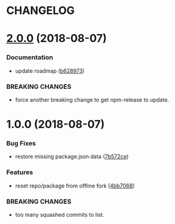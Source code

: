 # CHANGELOG

# [2.0.0](https://github.com/seantrane/stshell/compare/v1.0.0...v2.0.0) (2018-08-07)


### Documentation

* update roadmap ([b628973](https://github.com/seantrane/stshell/commit/b628973))


### BREAKING CHANGES

* force another breaking change to get npm-release to update.

# 1.0.0 (2018-08-07)


### Bug Fixes

* restore missing package.json data ([7b572ce](https://github.com/seantrane/stshell/commit/7b572ce))


### Features

* reset repo/package from offline fork ([4bb7068](https://github.com/seantrane/stshell/commit/4bb7068))


### BREAKING CHANGES

* too many squashed commits to list.
